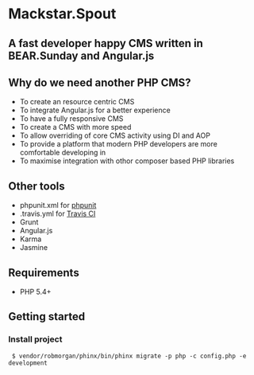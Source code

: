 Mackstar.Spout
=======
A fast developer happy CMS written in BEAR.Sunday and Angular.js
---------------------------------------------
Why do we need another PHP CMS?
---------------------------------------------
* To create an resource centric CMS
* To integrate Angular.js for a better experience
* To have a fully responsive CMS
* To create a CMS with more speed
* To allow overriding of core CMS activity using DI and AOP
* To provide a platform that modern PHP developers are more comfortable developing in
* To maximise integration with othor composer based PHP libraries

Other tools
---------------------------------------------

 * phpunit.xml for [phpunit](http://phpunit.de/manual/current/en/index.html)
 * .travis.yml for [Travis CI](https://travis-ci.org/)
 * Grunt
 * Angular.js
 * Karma
 * Jasmine

Requirements
------------
 * PHP 5.4+

Getting started
---------------

### Install project
```
 $ vendor/robmorgan/phinx/bin/phinx migrate -p php -c config.php -e development
```
